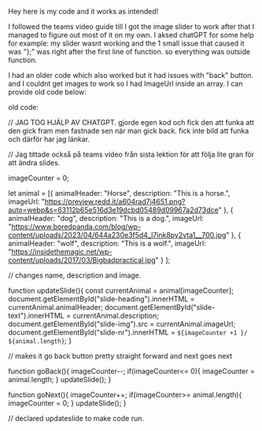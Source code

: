 Hey here is my code and it works as intended!

I followed the teams video guide till I got the image slider to work after that I managed to figure out most of it on my own. I aksed chatGPT for some help for example:
my slider wasnt working and the 1 small issue that caused it was "};" was right after the first line of function. so everything was outside function.

I had an older code which also worked but it had issues with "back" button. and I couldnt get images to work so I had ImageUrl inside an array. I can provide old code below:

old code:

// JAG TOG HJÄLP AV CHATGPT. gjorde egen kod och fick den att funka att den gick fram men fastnade sen när man gick back. fick inte bild att funka och därför har jag länkar.

// Jag tittade också på teams video från sista lektion för att följa lite gran för att ändra slides. 


imageCounter = 0;

let animal = [{
        animalHeader: "Horse",
        description: "This is a horse.",
        imageUrl: "https://preview.redd.it/a604rad7j4651.png?auto=webp&s=63112b65e516d3e19dcbd05489d09967a2d73dce"
    },
    {
        animalHeader: "dog",
        description: "This is a dog.",
        imageUrl: "https://www.boredpanda.com/blog/wp-content/uploads/2023/04/644a230e3f5d4_l7ink8py2vta1__700.jpg"
    },
    {
        animalHeader: "wolf",
        description: "This is a wolf.",
        imageUrl: "https://insidethemagic.net/wp-content/uploads/2017/03/Bigbadpractical.jpg"
    }
];

// changes name, description and image. 

function updateSlide(){
    const currentAnimal = animal[imageCounter];
    document.getElementById("slide-heading").innerHTML = currentAnimal.animalHeader;
    document.getElementById("slide-text").innerHTML = currentAnimal.description;
    document.getElementById("slide-img").src = currentAnimal.imageUrl;
    document.getElementById("slide-nr").innerHTML = `${imageCounter +1 }/ ${animal.length}`;
}

// makes it go back button pretty straight forward and next goes next


function goBack(){
    imageCounter--;
    if(imageCounter<= 0){
        imageCounter = animal.length;
    }
    updateSlide();
}

function goNext(){
    imageCounter++;
    if(imageCounter>= animal.length){
        imageCounter = 0;
    }
    updateSlide();
}

// declared updateslide to make code run.



